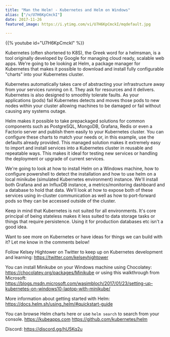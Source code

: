 ```yaml
---
title: "Man the Helm! - Kubernetes and Helm on Windows"
alias: ["/v/U7H6KpCmckI"]
date: 2017-11-26
featured_image: https://i.ytimg.com/vi/U7H6KpCmckI/mqdefault.jpg

---
```


{{% youtube id="U7H6KpCmckI" %}}

Kubernetes (often shortened to K8S), the Greek word for a helmsman, is a tool originally developed by Google for managing cloud ready, scalable web apps. We're going to be looking at Helm, a package manager for Kubernetes that makes it possible to download and install fully configurable "charts" into your Kubernetes cluster.

Kubernetes automatically takes care of abstracting your infrastructure away from your services running on it. They ask for resources and it delivers. Kubernetes is also designed to smoothly tolerate faults. As your applications (pods) fail Kubernetes detects and moves those pods to new nodes within your cluster allowing machines to be damaged or fail without causing any systems outage.

Helm makes it possible to take prepackaged solutions for common components such as PostgreSQL, MongoDB, Grafana, Redis or even a Factorio server and publish them easily to your Kubernetes cluster. You can configure these charts to match your needs or, in this example, use the defaults already provided. This managed solution makes it extremely easy to import and install services into a Kubernetes cluster in reusable and repeatable ways. This makes it ideal for testing new services or handling the deployment or upgrade of current services.

We're going to look at how to install Helm on a Windows machine, how to configure powershell to detect the installation and how to use helm on a local minikube (simulated Kubernetes environment) instance. We'll install both Grafana and an InfluxDB instance, a metrics/monitoring dashboard and a database to hold that data. We'll look at how to expose both of these services using in-cluster communication as well as how to port-forward pods so they can be accessed outside of the cluster.

Keep in mind that Kubernetes is not suited for all environments. It's core principal of being stateless makes it less suited to data storage tasks or things that require persistence. Using it for production databases etc isn't a good idea.

Want to see more on Kubernetes or have ideas for things we can build with it? Let me know in the comments below!

Follow Kelsey Hightower on Twitter to keep up on Kubernetes development and learning: https://twitter.com/kelseyhightower

You can install Minikube on your Windows machine using Chocolatey: https://chocolatey.org/packages/Minikube or using this walkthrough from Microsoft: https://blogs.msdn.microsoft.com/wasimbloch/2017/01/23/setting-up-kubernetes-on-windows10-laptop-with-minikube/

More information about getting started with Helm: https://docs.helm.sh/using_helm/#quickstart-guide

You can browse Helm charts here or use `helm search` to search from your console.
https://kubeapps.com
https://github.com/kubernetes/helm

Discord: https://discord.gg/hU5Kq2u